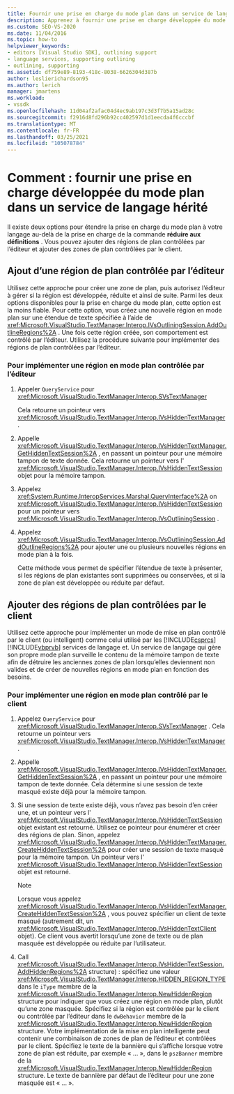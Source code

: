 ```yaml
---
title: Fournir une prise en charge du mode plan dans un service de langage | Microsoft Docs
description: Apprenez à fournir une prise en charge développée du mode plan dans un service de langage hérité en ajoutant des régions de plan contrôlées par l’éditeur et des régions de plan contrôlées par le client.
ms.custom: SEO-VS-2020
ms.date: 11/04/2016
ms.topic: how-to
helpviewer_keywords:
- editors [Visual Studio SDK], outlining support
- language services, supporting outlining
- outlining, supporting
ms.assetid: df759e89-8193-418c-8038-6626304d387b
author: leslierichardson95
ms.author: lerich
manager: jmartens
ms.workload:
- vssdk
ms.openlocfilehash: 11d04af2afac04d4ec9ab197c3d3f7b5a15ad28c
ms.sourcegitcommit: f2916d8fd296b92cc402597d1d1eecda4f6cccbf
ms.translationtype: MT
ms.contentlocale: fr-FR
ms.lasthandoff: 03/25/2021
ms.locfileid: "105078784"
---
```

# <a name="how-to-provide-expanded-outlining-support-in-a-legacy-language-service"></a>Comment : fournir une prise en charge développée du mode plan dans un service de langage hérité
Il existe deux options pour étendre la prise en charge du mode plan à votre langage au-delà de la prise en charge de la commande **réduire aux définitions** . Vous pouvez ajouter des régions de plan contrôlées par l’éditeur et ajouter des zones de plan contrôlées par le client.

## <a name="adding-editor-controlled-outline-regions"></a>Ajout d’une région de plan contrôlée par l’éditeur
 Utilisez cette approche pour créer une zone de plan, puis autorisez l’éditeur à gérer si la région est développée, réduite et ainsi de suite. Parmi les deux options disponibles pour la prise en charge du mode plan, cette option est la moins fiable. Pour cette option, vous créez une nouvelle région en mode plan sur une étendue de texte spécifiée à l’aide de <xref:Microsoft.VisualStudio.TextManager.Interop.IVsOutliningSession.AddOutlineRegions%2A> . Une fois cette région créée, son comportement est contrôlé par l’éditeur. Utilisez la procédure suivante pour implémenter des régions de plan contrôlées par l’éditeur.

### <a name="to-implement-an-editor-controlled-outline-region"></a>Pour implémenter une région en mode plan contrôlée par l’éditeur

1. Appeler `QueryService` pour <xref:Microsoft.VisualStudio.TextManager.Interop.SVsTextManager>

     Cela retourne un pointeur vers <xref:Microsoft.VisualStudio.TextManager.Interop.IVsHiddenTextManager> .

2. Appelle <xref:Microsoft.VisualStudio.TextManager.Interop.IVsHiddenTextManager.GetHiddenTextSession%2A> , en passant un pointeur pour une mémoire tampon de texte donnée. Cela retourne un pointeur vers l' <xref:Microsoft.VisualStudio.TextManager.Interop.IVsHiddenTextSession> objet pour la mémoire tampon.

3. Appelez <xref:System.Runtime.InteropServices.Marshal.QueryInterface%2A> on <xref:Microsoft.VisualStudio.TextManager.Interop.IVsHiddenTextSession> pour un pointeur vers <xref:Microsoft.VisualStudio.TextManager.Interop.IVsOutliningSession> .

4. Appelez <xref:Microsoft.VisualStudio.TextManager.Interop.IVsOutliningSession.AddOutlineRegions%2A> pour ajouter une ou plusieurs nouvelles régions en mode plan à la fois.

     Cette méthode vous permet de spécifier l’étendue de texte à présenter, si les régions de plan existantes sont supprimées ou conservées, et si la zone de plan est développée ou réduite par défaut.

## <a name="add-client-controlled-outline-regions"></a>Ajouter des régions de plan contrôlées par le client
 Utilisez cette approche pour implémenter un mode de mise en plan contrôlé par le client (ou intelligent) comme celui utilisé par les [!INCLUDE[csprcs](../../data-tools/includes/csprcs_md.md)] [!INCLUDE[vbprvb](../../code-quality/includes/vbprvb_md.md)] services de langage et. Un service de langage qui gère son propre mode plan surveille le contenu de la mémoire tampon de texte afin de détruire les anciennes zones de plan lorsqu’elles deviennent non valides et de créer de nouvelles régions en mode plan en fonction des besoins.

### <a name="to-implement-a-client-controlled-outline-region"></a>Pour implémenter une région en mode plan contrôlé par le client

1. Appelez `QueryService` pour <xref:Microsoft.VisualStudio.TextManager.Interop.SVsTextManager> . Cela retourne un pointeur vers <xref:Microsoft.VisualStudio.TextManager.Interop.IVsHiddenTextManager> .

2. Appelle <xref:Microsoft.VisualStudio.TextManager.Interop.IVsHiddenTextManager.GetHiddenTextSession%2A> , en passant un pointeur pour une mémoire tampon de texte donnée. Cela détermine si une session de texte masqué existe déjà pour la mémoire tampon.

3. Si une session de texte existe déjà, vous n’avez pas besoin d’en créer une, et un pointeur vers l' <xref:Microsoft.VisualStudio.TextManager.Interop.IVsHiddenTextSession> objet existant est retourné. Utilisez ce pointeur pour énumérer et créer des régions de plan. Sinon, appelez <xref:Microsoft.VisualStudio.TextManager.Interop.IVsHiddenTextManager.CreateHiddenTextSession%2A> pour créer une session de texte masqué pour la mémoire tampon. Un pointeur vers l' <xref:Microsoft.VisualStudio.TextManager.Interop.IVsHiddenTextSession> objet est retourné.

    > [!NOTE]
    > Lorsque vous appelez <xref:Microsoft.VisualStudio.TextManager.Interop.IVsHiddenTextManager.CreateHiddenTextSession%2A> , vous pouvez spécifier un client de texte masqué (autrement dit, un <xref:Microsoft.VisualStudio.TextManager.Interop.IVsHiddenTextClient> objet). Ce client vous avertit lorsqu’une zone de texte ou de plan masquée est développée ou réduite par l’utilisateur.

4. Call <xref:Microsoft.VisualStudio.TextManager.Interop.IVsHiddenTextSession.AddHiddenRegions%2A> structure) : spécifiez une valeur <xref:Microsoft.VisualStudio.TextManager.Interop.HIDDEN_REGION_TYPE> dans le `iType` membre de la <xref:Microsoft.VisualStudio.TextManager.Interop.NewHiddenRegion> structure pour indiquer que vous créez une région en mode plan, plutôt qu’une zone masquée. Spécifiez si la région est contrôlée par le client ou contrôlée par l’éditeur dans le `dwBehavior` membre de la <xref:Microsoft.VisualStudio.TextManager.Interop.NewHiddenRegion> structure. Votre implémentation de la mise en plan intelligente peut contenir une combinaison de zones de plan de l’éditeur et contrôlées par le client. Spécifiez le texte de la bannière qui s’affiche lorsque votre zone de plan est réduite, par exemple « ... », dans le `pszBanner` membre de la <xref:Microsoft.VisualStudio.TextManager.Interop.NewHiddenRegion> structure. Le texte de bannière par défaut de l’éditeur pour une zone masquée est « ... ».
